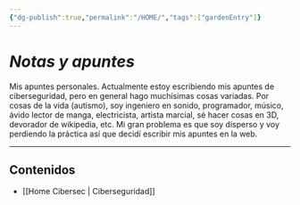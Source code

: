 ```yaml
---
{"dg-publish":true,"permalink":"/HOME/","tags":["gardenEntry"]}
---
```


# _Notas y apuntes_

Mis apuntes personales.
Actualmente estoy escribiendo mis apuntes de ciberseguridad, pero en general hago muchísimas cosas variadas.
Por cosas de la vida (autismo), soy ingeniero en sonido, programador, músico, ávido lector de manga, electricista, artista marcial, sé hacer cosas en 3D, devorador de wikipedia, etc.
Mi gran problema es que soy disperso y voy perdiendo la práctica así que decidí escribir mis apuntes en la web.

---

## Contenidos
- [[Home Cibersec \| Ciberseguridad]]